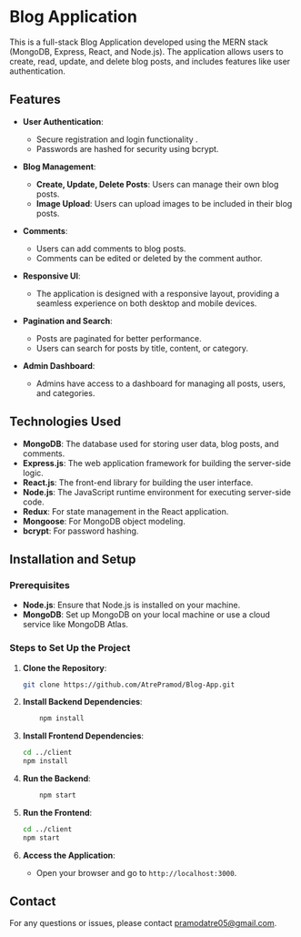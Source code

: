 # Blog Application

This is a full-stack Blog Application developed using the MERN stack (MongoDB, Express, React, and Node.js). The application allows users to create, read, update, and delete blog posts, and includes features like user authentication.

## Features

- **User Authentication**:
  - Secure registration and login functionality .
  - Passwords are hashed for security using bcrypt.

- **Blog Management**:
  - **Create, Update, Delete Posts**: Users can manage their own blog posts.
  - **Image Upload**: Users can upload images to be included in their blog posts.

- **Comments**:
  - Users can add comments to blog posts.
  - Comments can be edited or deleted by the comment author.

- **Responsive UI**:
  - The application is designed with a responsive layout, providing a seamless experience on both desktop and mobile devices.

- **Pagination and Search**:
  - Posts are paginated for better performance.
  - Users can search for posts by title, content, or category.

- **Admin Dashboard**:
  - Admins have access to a dashboard for managing all posts, users, and categories.

## Technologies Used

- **MongoDB**: The database used for storing user data, blog posts, and comments.
- **Express.js**: The web application framework for building the server-side logic.
- **React.js**: The front-end library for building the user interface.
- **Node.js**: The JavaScript runtime environment for executing server-side code.
- **Redux**: For state management in the React application.
- **Mongoose**: For MongoDB object modeling.
- **bcrypt**: For password hashing.

## Installation and Setup

### Prerequisites

- **Node.js**: Ensure that Node.js is installed on your machine.
- **MongoDB**: Set up MongoDB on your local machine or use a cloud service like MongoDB Atlas.

### Steps to Set Up the Project

1. **Clone the Repository**:
    ```bash
    git clone https://github.com/AtrePramod/Blog-App.git
    ```
  
2. **Install Backend Dependencies**:
    ```bash
        npm install
    ```

3. **Install Frontend Dependencies**:
    ```bash
    cd ../client
    npm install
    ```
   
4. **Run the Backend**:
    ```bash
        npm start
    ```

5. **Run the Frontend**:
    ```bash
    cd ../client
    npm start
    ```

6. **Access the Application**:
    - Open your browser and go to `http://localhost:3000`.


## Contact

For any questions or issues, please contact [pramodatre05@gmail.com](mailto:pramodatre05@gmail.com).
